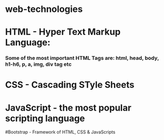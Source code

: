 # web-technologies

# HTML - Hyper Text Markup Language:
### Some of the most important HTML Tags are: html, head, body, h1-h6, p, a, img, div tag etc

# CSS - Cascading STyle Sheets

# JavaScript - the most popular scripting language

#Bootstrap - Framework of HTML, CSS & JavaScripts
